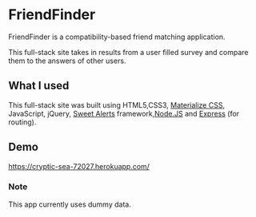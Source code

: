# FriendFinder

FriendFinder is a compatibility-based friend matching application.

This full-stack site takes in results from a user filled survey and compare them to the answers of other users.

## What I used

This full-stack site was built using HTML5,CSS3, [Materialize CSS](https://materializecss.com/), JavaScript, jQuery, [Sweet Alerts](https://sweetalert.js.org/) framework,[Node.JS](https://nodejs.org/) and [Express](https://expressjs.com/) (for routing).


## Demo
https://cryptic-sea-72027.herokuapp.com/

### Note
This app currently uses dummy data.